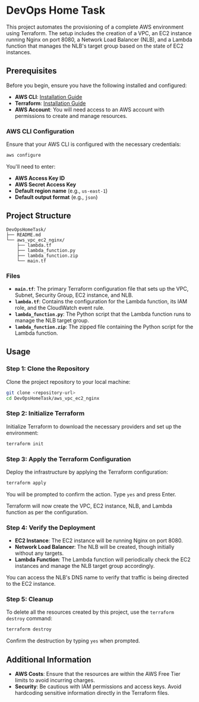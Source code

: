 
# DevOps Home Task

This project automates the provisioning of a complete AWS environment using Terraform. The setup includes the creation of a VPC, an EC2 instance running Nginx on port 8080, a Network Load Balancer (NLB), and a Lambda function that manages the NLB's target group based on the state of EC2 instances.

## Prerequisites

Before you begin, ensure you have the following installed and configured:

- **AWS CLI**: [Installation Guide](https://docs.aws.amazon.com/cli/latest/userguide/install-cliv2.html)
- **Terraform**: [Installation Guide](https://learn.hashicorp.com/tutorials/terraform/install-cli)
- **AWS Account**: You will need access to an AWS account with permissions to create and manage resources.

### AWS CLI Configuration

Ensure that your AWS CLI is configured with the necessary credentials:

```bash
aws configure
```

You'll need to enter:

- **AWS Access Key ID**
- **AWS Secret Access Key**
- **Default region name** (e.g., `us-east-1`)
- **Default output format** (e.g., `json`)

## Project Structure

```
DevOpsHomeTask/
├── README.md
└── aws_vpc_ec2_nginx/
    ├── lambda.tf
    ├── lambda_function.py
    ├── lambda_function.zip
    └── main.tf
```

### Files

- **`main.tf`**: The primary Terraform configuration file that sets up the VPC, Subnet, Security Group, EC2 instance, and NLB.
- **`lambda.tf`**: Contains the configuration for the Lambda function, its IAM role, and the CloudWatch event rule.
- **`lambda_function.py`**: The Python script that the Lambda function runs to manage the NLB target group.
- **`lambda_function.zip`**: The zipped file containing the Python script for the Lambda function.

## Usage

### Step 1: Clone the Repository

Clone the project repository to your local machine:

```bash
git clone <repository-url>
cd DevOpsHomeTask/aws_vpc_ec2_nginx
```

### Step 2: Initialize Terraform

Initialize Terraform to download the necessary providers and set up the environment:

```bash
terraform init
```

### Step 3: Apply the Terraform Configuration

Deploy the infrastructure by applying the Terraform configuration:

```bash
terraform apply
```

You will be prompted to confirm the action. Type `yes` and press Enter.

Terraform will now create the VPC, EC2 instance, NLB, and Lambda function as per the configuration.

### Step 4: Verify the Deployment

- **EC2 Instance**: The EC2 instance will be running Nginx on port 8080.
- **Network Load Balancer**: The NLB will be created, though initially without any targets.
- **Lambda Function**: The Lambda function will periodically check the EC2 instances and manage the NLB target group accordingly.

You can access the NLB's DNS name to verify that traffic is being directed to the EC2 instance.

### Step 5: Cleanup

To delete all the resources created by this project, use the `terraform destroy` command:

```bash
terraform destroy
```

Confirm the destruction by typing `yes` when prompted.

## Additional Information

- **AWS Costs**: Ensure that the resources are within the AWS Free Tier limits to avoid incurring charges.
- **Security**: Be cautious with IAM permissions and access keys. Avoid hardcoding sensitive information directly in the Terraform files.
